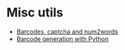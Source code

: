 # Misc utils

- [Barcodes, captcha and num2words](https://levelup.gitconnected.com/10-fantastic-python-packages-af2a16a1183a)
- [Barcode generation with Python](https://towardsdatascience.com/generate-barcode-using-python-2da187f46954)